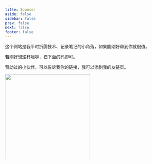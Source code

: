 ```yaml
---
title: Sponsor
aside: false
sidebar: false
prev: false
next: false
footer: false
---
```


这个网站是我平时折腾技术、记录笔记的小角落，如果能刚好帮到你就很值。

若刚好想递杯咖啡，扫下面的码即可。

赞助过的小伙伴，可以告诉我你的链接，我可以添到我的友链页。

<img src="/wepay.png" width="280" />
